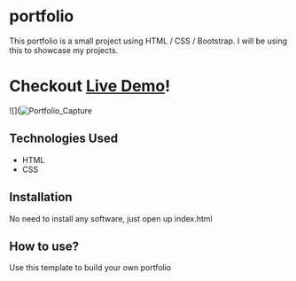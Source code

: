# portfolio

This portfolio is a small project using HTML / CSS / Bootstrap. I will be using this to showcase my projects.

# Checkout [Live Demo](https://portfolio-meira.herokuapp.com)!
![](![Portfolio_Capture](https://user-images.githubusercontent.com/93954303/145819758-d8bc8a70-572e-4abd-90e0-f493091c219b.PNG)

## Technologies Used

* HTML
* CSS

## Installation

No need to install any software, just open up index.html

## How to use?

Use this template to build your own portfolio
